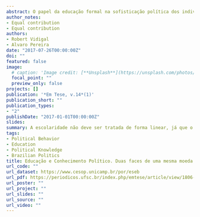 ```yaml
---
abstract: O papel da educação formal na sofisticação política dos indivíduos é alvo de amplo debate. Entretanto, a educação, principalmente o ensino superior, fornece ferramentas para o entendimento sobre política, socializa valores cívicos e cria contatos sociais importantes para o acesso à informação, que são essenciais para a construção de um cidadão sofisticado. Utilizando-se do ESEB 2010 e 2014, avaliamos tanto a existência de efeito de cada grau de educação formal sobre o conhecimento factual de assuntos políticos. A partir dos resultados, afirmamos que a escolaridade não deve ser tratada de forma linear, já que o ensino superior aparece como divisor de águas na naturalização do mundo político, e, portanto, educação deve ser tratada através de categorias dicotômicas que represente cada grau educacional.
author_notes:
- Equal contribution
- Equal contribution
authors:
- Robert Vidigal
- Alvaro Pereira
date: "2017-07-26T00:00:00Z"
doi: ""
featured: false
image:
  # caption: 'Image credit: [**Unsplash**](https://unsplash.com/photos/PDRFeeDniCk)'
  focal_point: ""
  preview_only: false
projects: []
publication: '*Em Tese, v.14*(1)'
publication_short: ""
publication_types:
- "2"
publishDate: "2017-01-01T00:00:00Z"
slides: 
summary: A escolaridade não deve ser tratada de forma linear, já que o ensino superior aparece como divisor de águas na naturalização do mundo político, e, portanto, educação deve ser tratada através de categorias dicotômicas que represente cada grau educacional.
tags:
- Political Behavior
- Education
- Political Knowledge
- Brazilian Politics
title: Educação e Conhecimento Político. Duas faces de uma mesma moeda ou moedas diferentes?
url_code: ""
url_dataset: https://www.cesop.unicamp.br/por/eseb
url_pdf: https://periodicos.ufsc.br/index.php/emtese/article/view/1806-5023.2017v14n1p172/34561
url_poster: ""
url_project: ""
url_slides: ""
url_source: ""
url_video: ""
---
```

